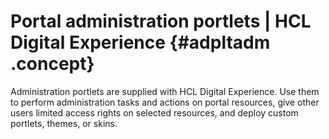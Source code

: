 # Portal administration portlets \| HCL Digital Experience {#adpltadm .concept}

Administration portlets are supplied with HCL Digital Experience. Use them to perform administration tasks and actions on portal resources, give other users limited access rights on selected resources, and deploy custom portlets, themes, or skins.

